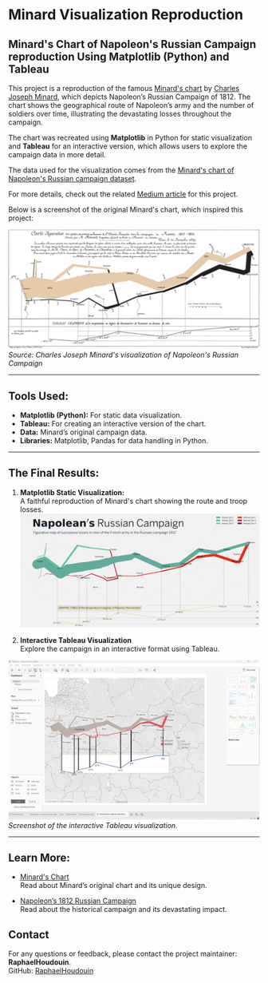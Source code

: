 # Minard Visualization Reproduction
## Minard's Chart of Napoleon's Russian Campaign reproduction Using Matplotlib (Python) and Tableau

This project is a reproduction of the famous [Minard's chart](https://commons.wikimedia.org/wiki/File:Minard.png#/media/File:Minard.png)  by [Charles Joseph Minard](https://en.wikipedia.org/wiki/Charles_Joseph_Minard), which depicts Napoleon’s Russian Campaign of 1812. The chart shows the geographical route of Napoleon’s army and the number of soldiers over time, illustrating the devastating losses throughout the campaign. 

The chart was recreated using **Matplotlib** in Python for static visualization and **Tableau** for an interactive version, which allows users to explore the campaign data in more detail.

The data used for the visualization comes from the [Minard's chart of Napoleon's Russian campaign dataset](https://www.key2stats.com/data-set/view/898).

For more details, check out the related [Medium article](https://amitamola.medium.com/minards-chart-using-matplotlib-in-python-fbe8865cad78) for this project.


Below is a screenshot of the original Minard's chart, which inspired this project:

![Original Minard's Chart](https://github.com/RaphaelHoudouin/minard-visualization-reproduction/blob/main/screenshots/minard_chart.png) 
*Source: Charles Joseph Minard's visualization of Napoleon's Russian Campaign*

---

## Tools Used:
- **Matplotlib (Python):** For static data visualization.
- **Tableau:** For creating an interactive version of the chart.
- **Data:** Minard’s original campaign data.
- **Libraries:** Matplotlib, Pandas for data handling in Python.

---

## The Final Results:
1. **Matplotlib Static Visualization:**  
   A faithful reproduction of Minard's chart showing the route and troop losses.  
   ![Minard's Chart of Napoleon's Russian Campaign (Matplotlib)](https://github.com/RaphaelHoudouin/minard-visualization-reproduction/blob/main/screenshots/minard_visualization_reproduction.png)

2. **Interactive Tableau Visualization**  
Explore the campaign in an interactive format using Tableau.

![Interactive Tableau Visualization](https://github.com/RaphaelHoudouin/minard-visualization-reproduction/blob/main/screenshots/minard_visualization_reproduction_tableau.png)  
*Screenshot of the interactive Tableau visualization.*


---


## Learn More:
- [Minard's Chart](https://en.wikipedia.org/wiki/Charles_Joseph_Minard)  
  Read about Minard’s original chart and its unique design.

- [Napoleon’s 1812 Russian Campaign](https://en.wikipedia.org/wiki/French_invasion_of_Russia)  
  Read about the historical campaign and its devastating impact.


## Contact

For any questions or feedback, please contact the project maintainer: **RaphaelHoudouin**.  
GitHub: [RaphaelHoudouin](https://github.com/RaphaelHoudouin)
